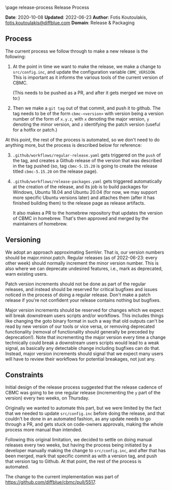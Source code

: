 \page release-process Release Process

**Date**: 2020-10-08
**Updated**: 2022-06-23
**Author**: Fotis Koutoulakis, fotis.koutoulakis@diffblue.com
**Domain**: Release & Packaging

## Process

The current process we follow through to make a new release is the following:

1. At the point in time we want to make the release, we make a change to
   `src/config.inc`, and update the configuration variable `CBMC_VERSION`.
   This is important as it informs the various tools of the current version
   of CBMC.

   (This needs to be pushed as a PR, and after it gets merged we move on to:)

2. Then we make a `git tag` out of that commit, and push it to github. The
   tag needs to be of the form `cbmc-<version>` with version being a version
   number of the form of `x.y.z`, with `x` denoting the major version, `y`
   denoting the minor version, and `z` identifying the patch version (useful
   for a hotfix or patch.)

At this point, the rest of the process is automated, so we don't need to do
anything more, but the process is described below for reference:

3. `.github/workflows/regular-release.yaml` gets triggered on the `push`
   of the tag, and creates a Github release of the version that was
   described in the tag pushed (so, tag `cbmc-5.15.20` is going to
   create the release titled `cbmc-5.15.20` on the release page).

4. `.github/workflows/release-packages.yaml` gets triggered automatically
   at the creation of the release, and its job is to build packages for
   Windows, Ubuntu 18.04 and Ubuntu 20.04 (for now, we may support more
   specific Ubuntu versions later) and attaches them (after it has finished
   building them) to the release page as release artifacts.

   It also makes a PR to the homebrew repository that updates the version
   of CBMC in homebrew. That's then approved and merged by the maintainers
   of homebrew.

## Versioning

We adopt an approach approximating SemVer. That is, our version numbers should
be major.minor.patch. Regular releases (as of 2022-06-23: every other week)
should normally increment the minor version number. This is also where we can
deprecate undesired features, i.e., mark as deprecated, warn existing users.

Patch version increments should not be done as part of the regular releases, and
instead should be reserved for critical bugfixes and issues noticed in the
process of doing a regular release. Don't make a patch release if you're not
confident your release contains nothing but bugfixes.

Major version increments should be reserved for changes which we expect will
break downstream users scripts and/or workflows. This includes things like
changing the goto binary format in such a way that old outputs can't be read by
new version of our tools or vice versa, or removing deprecated functionality
(removal of functionality should generally be preceded by deprecation!). Note
that incrementing the major version every time a change technically could break
a downstream users scripts would lead to a weak signal, as basically any
detectable change including bugfixes can do that. Instead, major version
increments should signal that we expect many users will have to review their
workflows for potential breakages, not just any.

## Constraints

Initial design of the release process suggested that the release cadence
of CBMC was going to be one regular release (incrementing the `y` part
of the version) every two weeks, on Thursday.

Originally we wanted to automate this part, but we were limited by the
fact that we needed to update `src/config.inc` before doing the release,
and that couldn't be done in an automated fashion, as any update needs
to go through a PR, and gets stuck on code-owners approvals, making the
whole process more manual than intended.

Following this original limitation, we decided to settle on doing manual
releases every two weeks, but having the process being initiated by a
developer manually making the change to `src/config.inc`, and after that
has been merged, mark that specific commit as with a version tag, and push
that version tag to Github. At that point, the rest of the process is automated.

The change to the current implementation was part of https://github.com/diffblue/cbmc/pull/5517.
